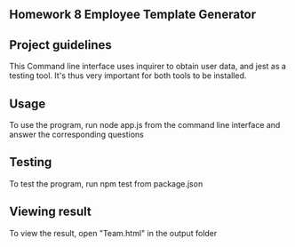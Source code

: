 ## Homework 8 Employee Template Generator

## Project guidelines

 This Command line interface uses inquirer to obtain user data, and jest as a testing tool. It's thus very important for both tools to be installed.

## Usage

To use the program, run node app.js from the command line interface and answer the corresponding questions

## Testing

To test the program, run npm test from package.json

## Viewing result

To view the result, open "Team.html" in the output folder